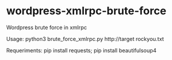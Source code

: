 # wordpress-xmlrpc-brute-force
Wordpress brute force in xmlrpc 

Usage: python3 brute_force_xmlrpc.py http://target rockyou.txt

Requeriments: pip install requests; pip install beautifulsoup4
